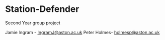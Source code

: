 # Station-Defender
Second Year group project

Jamie Ingram - IngramJ@aston.ac.uk
Peter Holmes- holmesp@aston.ac.uk
